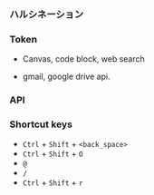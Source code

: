 ### ハルシネーション

### Token

* Canvas, code block, web search

* gmail, google drive api.

### API

### Shortcut keys

* `Ctrl` + `Shift` + `<back_space>`
* `Ctrl` + `Shift` + `O`
* `@`
* `/`
* `Ctrl` + `Shift` + `r`

